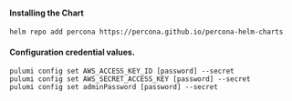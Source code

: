 #### Installing the Chart
```hcl
helm repo add percona https://percona.github.io/percona-helm-charts
```

#### Configuration credential values.
```hcl
pulumi config set AWS_ACCESS_KEY_ID [password] --secret
pulumi config set AWS_SECRET_ACCESS_KEY [password] --secret
pulumi config set adminPassword [password] --secret
```